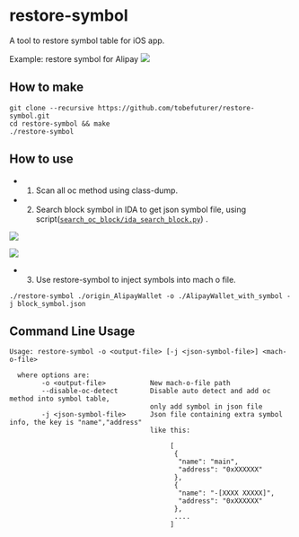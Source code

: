 # restore-symbol
A tool to restore symbol table for iOS app.

Example: restore symbol for Alipay
![](https://raw.githubusercontent.com/tobefuturer/restore-symbol/master/picture/after_restore.jpeg)


## How to make
```
git clone --recursive https://github.com/tobefuturer/restore-symbol.git
cd restore-symbol && make
./restore-symbol
```

## How to use
- 1. Scan all oc method using class-dump.
- 2. Search block symbol in IDA to get json symbol file, using script([`search_oc_block/ida_search_block.py`](https://github.com/tobefuturer/restore-symbol/blob/master/search_oc_block/ida_search_block.py)) .

![](http://blog.imjun.net/2016/08/25/iOS%E7%AC%A6%E5%8F%B7%E8%A1%A8%E6%81%A2%E5%A4%8D-%E9%80%86%E5%90%91%E6%94%AF%E4%BB%98%E5%AE%9D/ida_result_position.png)

![](http://blog.imjun.net/2016/08/25/iOS%E7%AC%A6%E5%8F%B7%E8%A1%A8%E6%81%A2%E5%A4%8D-%E9%80%86%E5%90%91%E6%94%AF%E4%BB%98%E5%AE%9D/ida_result_sample.jpg)

- 3. Use restore-symbol to inject symbols into mach o file.
```
./restore-symbol ./origin_AlipayWallet -o ./AlipayWallet_with_symbol -j block_symbol.json
```


## Command Line Usage 
```
Usage: restore-symbol -o <output-file> [-j <json-symbol-file>] <mach-o-file>

  where options are:
        -o <output-file>           New mach-o-file path
        --disable-oc-detect        Disable auto detect and add oc method into symbol table,
                                   only add symbol in json file
        -j <json-symbol-file>      Json file containing extra symbol info, the key is "name","address"
                                   like this:

                                        [
                                         {
                                          "name": "main",
                                          "address": "0xXXXXXX"
                                         },
                                         {
                                          "name": "-[XXXX XXXXX]",
                                          "address": "0xXXXXXX"
                                         },
                                         ....
                                        ]

```
